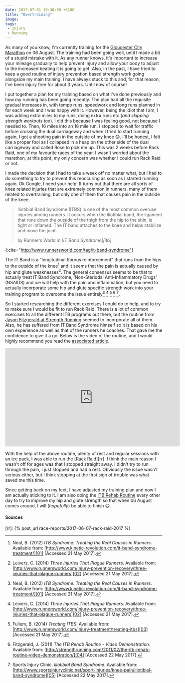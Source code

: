 ```yaml
---
date: 2017-07-01 19:30:00 +0100
title: "Overtraining"
image: 
tags: 
 - Injury
 - Running
---
```


As many of you know, I'm currently training for the [Gloucester City Marathon][gcm] on 06 August. The training had been going well, until I made a bit of a stupid mistake with it. As any runner knows, it's important to increase your mileage gradually to help prevent injury and allow your body to adjust to the increased beating it is going to get. Also, in the past, I have tried to keep a good routine of injury prevention based strength work going alongside my main training. I have always stuck to this and, for that reason, I've been injury free for about 3 years. Until now of course!

I put together a plan for my training based on what I've done previously and how my running has been going recently. The plan had all the requisite gradual increases in, with tempo runs, speedwork and long runs planned in for each week and I was happy with it. However, being the idiot that I am, I was adding extra miles to my runs, doing extra runs etc (_and skipping strength workouts too_). I did this because I was feeling good, not because I needed to. Then, 16 miles into an 18 mile run, I stopped to wait for traffic before crossing the dual carriageway and when I tried to start running again, I got a shooting pain in the outside of my knee :disappointed:. I'll be honest, I felt like a proper fool as I collapsed in a heap on the other side of the dual carriageway and called Rose to pick me up. This was 2 weeks before Rack Raid, one of my favourite races of the year. I wasn't worried about the marathon, at this point, my only concern was whether I could run Rack Raid or not. 

I made the decision that I had to take a week off no matter what, but I had to do something to try to prevent this reoccuring as soon as I started running again. Ok Google, I need your help! It turns out that there are all sorts of knee related injuries that are extremely common in runners, many of them related to overtraining, but only one of them that causes pain in the outside of the knee. 

>  Iliotibial Band Syndrome (ITBS) is one of the most common overuse injuries among runners. It occurs when the iliotibial band, the ligament that runs down the outside of the thigh from the hip to the shin, is tight or inflamed. The IT band attaches to the knee and helps stabilize and move the joint. 
> <footer>by Runner's World in <cite markdown='1'>[IT Band Syndrome][itb]</cite> </footer>
{:cite="http://www.runnersworld.com/tag/it-band-syndrome"}

The IT Band is a "longitudinal fibrous reinforcement" that runs from the hips to the outside of the knee[^1] and it seems that the pain is actually caused by hip and glute weaknesses[^2]. The general consensus seems to be that to actually treat IT Band Syndrome, ‘Non-Steriodal Anti-Inflammatory Drugs’ (NSAIDS) and ice will help with the pain and inflammation, but you need to actually incorporate some hip and glute specific strength work into your training program to overcome the issue entirely[^1] [^2] [^3] [^4] [^5]. 

So I started researching the different exercises I could do to help, and to try to make sure I would be fit to run Rack Raid. There is a lot of common exercises to all the different ITB programs out there, but the routine from [Jason Fitzgerald at Strength Running][sr] seemed to incorporate all of them. Also, he has suffered from IT Band Syndrome himself so it is based on his own experience as well as that of the runners he coaches. That gave me the confidence to give it a go. Below is the video of the routine, and I would highly recommend you read the [associated article][sr].

<iframe width="560" height="315" src="https://www.youtube.com/embed/ydcy3dPf__M" frameborder="0" allowfullscreen></iframe>

With the help of the above routine, plenty of rest and regular sessions with an ice pack, I was able to run the [Rack Raid][rr]. I think the main reason I wasn't off for ages was that I stopped straight away. I didn't try to run through the pain, I just stopped and had a rest. Obviously the issue wasn't serious either, but I think stopping at the first sign of trouble was what saved me this time. 

Since getting back on my feet, I have adjusted my training plan and now I am actually sticking to it. I am also doing the [ITB Rehab Routine][sr] every other day to try to improve my hip and glute strength so that when 06 August comes around, I will (_hopefully_) be able to finish :smiley:.


#### Sources

[^1]: Neal, B. (2012) _ITB Syndrome: Treating the Real Causes in Runners_. Available from: [http://www.kinetic-revolution.com/it-band-syndrome-treatment/][01] [Accessed 21 May 2017].
[^2]: Leivers, C. (2014) _Three Injuries That Plague Runners_. Available from: [http://www.runnersworld.com/injury-prevention-recovery/three-injuries-that-plague-runners][02] [Accessed 21 May 2017].
[^3]: Fullem, B. (2014) _Treating ITBS_. Available from: [http://www.runnersworld.com/injury-treatment/treating-itbs][03] [Accessed 21 May 2017].
[^4]: Fitzgerald, J. (2011) _The ITB Rehab Routine - Video Demonstration_. Available from: [http://strengthrunning.com/2011/02/the-itb-rehab-routine-video-demonstration/][04] [Accessed 22 May 2017].
[^5]: Sports Injury Clinic. _Iliotibial Band Syndrome_. Available from: [http://www.sportsinjuryclinic.net/sport-injuries/knee-pain/iliotibial-band-syndrome][05] [Accessed 22 May 2017].


[gcm]: https://www.gloucestercitymarathon.com/ "Gloucester City Marathon 26.2, South England"
[rw]: http://www.runnersworld.com/ "Runner's World"
[itb]: http://www.runnersworld.com/tag/it-band-syndrome "Iliotibial Band Syndrome | Runner's World"
[sr]: https://strengthrunning.com/2011/02/the-itb-rehab-routine-video-demonstration/ "The ITB Rehab Routine – Video Demonstration | Strength Running"
[rr]: {% post_url race-reports/2017-06-07-rack-raid-2017 %}

[01]: http://www.kinetic-revolution.com/it-band-syndrome-treatment/ "ITB Syndrome: Treating the Real Causes in Runners"
[02]: http://www.runnersworld.com/injury-prevention-recovery/three-injuries-that-plague-runners "Three Injuries That Plague Runners"
[03]: http://www.runnersworld.com/injury-treatment/treating-itbs "Treating ITBS"
[04]: https://strengthrunning.com/2011/02/the-itb-rehab-routine-video-demonstration/ "The ITB Rehab Routine – Video Demonstration"
[05]: http://www.sportsinjuryclinic.net/sport-injuries/knee-pain/iliotibial-band-syndrome "Iliotibial Band Syndrome | Symptoms, causes & treatment"